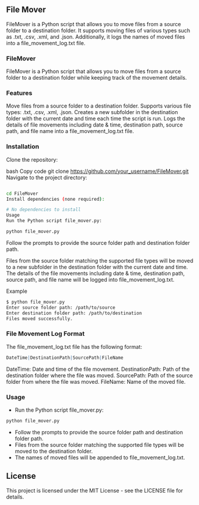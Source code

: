 
## File Mover

FileMover is a Python script that allows you to move files from a source folder to a destination folder. It supports moving files of various types such as .txt, .csv, .xml, and .json. Additionally, it logs the names of moved files into a file_movement_log.txt file.

### FileMover
FileMover is a Python script that allows you to move files from a source folder to a destination folder while keeping track of the movement details.

### Features
Move files from a source folder to a destination folder.
Supports various file types: .txt, .csv, .xml, .json.
Creates a new subfolder in the destination folder with the current date and time each time the script is run.
Logs the details of file movements including date & time, destination path, source path, and file name into a file_movement_log.txt file.


### Installation
Clone the repository:

bash
Copy code
git clone https://github.com/your_username/FileMover.git
Navigate to the project directory:

```bash

cd FileMover
Install dependencies (none required):
```

```bash
# No dependencies to install
Usage
Run the Python script file_mover.py:
```

```bash
python file_mover.py
```

Follow the prompts to provide the source folder path and destination folder path.

Files from the source folder matching the supported file types will be moved to a new subfolder in the destination folder with the current date and time.
The details of the file movements including date & time, destination path, source path, and file name will be logged into file_movement_log.txt.

Example
```bash
$ python file_mover.py
Enter source folder path: /path/to/source
Enter destination folder path: /path/to/destination
Files moved successfully.
```

### File Movement Log Format
The file_movement_log.txt file has the following format:

```mathematica
DateTime|DestinationPath|SourcePath|FileName
```
DateTime: Date and time of the file movement.
DestinationPath: Path of the destination folder where the file was moved.
SourcePath: Path of the source folder from where the file was moved.
FileName: Name of the moved file.



### Usage
- Run the Python script file_mover.py:

```bash
python file_mover.py
```
- Follow the prompts to provide the source folder path and destination folder path.
- Files from the source folder matching the supported file types will be moved to the destination folder.
- The names of moved files will be appended to file_movement_log.txt.

## License

This project is licensed under the MIT License - see the LICENSE file for details.
